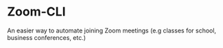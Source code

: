 # Zoom-CLI
An easier way to automate joining Zoom meetings (e.g classes for school, business conferences, etc.)
